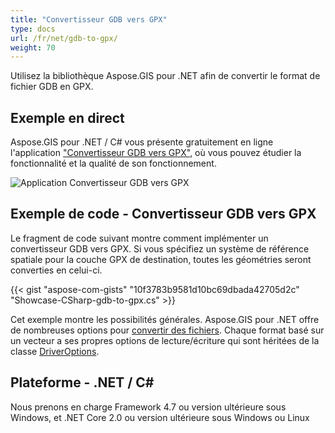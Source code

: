 ```yaml
---
title: "Convertisseur GDB vers GPX"
type: docs
url: /fr/net/gdb-to-gpx/
weight: 70
---
```


Utilisez la bibliothèque Aspose.GIS pour .NET afin de convertir le format de fichier GDB en GPX.

## **Exemple en direct**

Aspose.GIS pour .NET / C# vous présente gratuitement en ligne l'application ["Convertisseur GDB vers GPX"](https://products.aspose.app/gis/conversion/gdb-to-gpx), où vous pouvez étudier la fonctionnalité et la qualité de son fonctionnement.

![Application Convertisseur GDB vers GPX](conversion.png)

## **Exemple de code - Convertisseur GDB vers GPX**

Le fragment de code suivant montre comment implémenter un convertisseur GDB vers GPX. Si vous spécifiez un système de référence spatiale pour la couche GPX de destination, toutes les géométries seront converties en celui-ci. 

{{< gist "aspose-com-gists" "10f3783b9581d10bc69dbada42705d2c" "Showcase-CSharp-gdb-to-gpx.cs" >}}

Cet exemple montre les possibilités générales. Aspose.GIS pour .NET offre de nombreuses options pour [convertir des fichiers](https://docs.aspose.com/gis/net/vector-layers/). Chaque format basé sur un vecteur a ses propres options de lecture/écriture qui sont héritées de la classe [DriverOptions](https://reference.aspose.com/gis/net/aspose.gis/driveroptions).

## **Plateforme - .NET / C#**

Nous prenons en charge Framework 4.7 ou version ultérieure sous Windows, et .NET Core 2.0 ou version ultérieure sous Windows ou Linux
